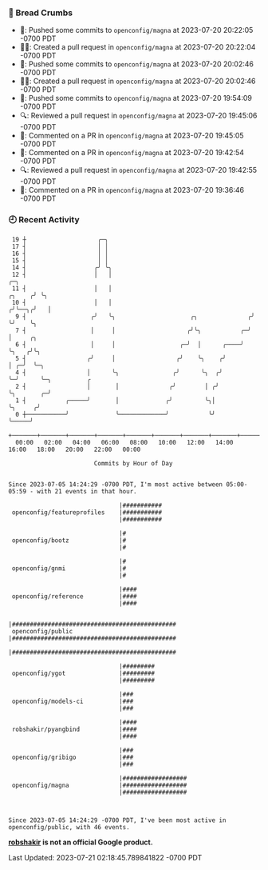 ### 🍞 Bread Crumbs

 * 🚢: Pushed some commits to `openconfig/magna` at 2023-07-20 20:22:05 -0700 PDT
 * ✍🏼: Created a pull request in `openconfig/magna` at 2023-07-20 20:22:04 -0700 PDT
 * 🚢: Pushed some commits to `openconfig/magna` at 2023-07-20 20:02:46 -0700 PDT
 * ✍🏼: Created a pull request in `openconfig/magna` at 2023-07-20 20:02:46 -0700 PDT
 * 🚢: Pushed some commits to `openconfig/magna` at 2023-07-20 19:54:09 -0700 PDT
 * 🔍: Reviewed a pull request in  `openconfig/magna` at 2023-07-20 19:45:06 -0700 PDT
 * 💬: Commented on a PR in  `openconfig/magna` at 2023-07-20 19:45:05 -0700 PDT
 * 💬: Commented on a PR in  `openconfig/magna` at 2023-07-20 19:42:54 -0700 PDT
 * 🔍: Reviewed a pull request in  `openconfig/magna` at 2023-07-20 19:42:55 -0700 PDT
 * 💬: Commented on a PR in  `openconfig/magna` at 2023-07-20 19:36:46 -0700 PDT

### 🕘 Recent Activity
```
 19 ┼                    ╭─╮
 17 ┤                    │ │
 16 ┤                    │ │
 15 ┤                    │ │
 14 ┤                   ╭╯ ╰╮
 12 ┤                   │   │                                               ╭─╮
 11 ┤                   │   │                                        ╭╮    ╭╯ ╰╮
 10 ┤                   │   │                                       ╭╯╰──╮╭╯   │
  9 ┤                  ╭╯   ╰╮                     ╭╮              ╭╯    ╰╯    ╰╮
  7 ┤                  │     │                    ╭╯╰╮           ╭─╯            │     ╭╮
  6 ┤                  │     │                  ╭─╯  │      ╭────╯              ╰╮   ╭╯╰╮
  5 ┤                 ╭╯     │                 ╭╯    ╰╮    ╭╯                    │ ╭─╯  ╰─╮
  4 ┤                 │      ╰╮               ╭╯      ╰╮  ╭╯                     ╰─╯      ╰─╮          ╭
  2 ┤                 │       │              ╭╯        │ ╭╯                                 ╰╮       ╭─╯
  1 ┤           ╭─────╯       │             ╭╯         ╰╮│                                   ╰╮     ╭╯
  0 ┼───────────╯             ╰─────────────╯           ╰╯                                    ╰─────╯
    +───────+───────+───────+───────+───────+───────+───────+───────+───────+───────+───────+───────+────
  00:00   02:00   04:00   06:00   08:00   10:00   12:00   14:00   16:00   18:00   20:00   22:00   00:00   

						Commits by Hour of Day


Since 2023-07-05 14:24:29 -0700 PDT, I'm most active between 05:00-05:59 - with 21 events in that hour.

```



```
                               |###########
 openconfig/featureprofiles    |###########
                               |###########

                               |#
 openconfig/bootz              |#
                               |#

                               |#
 openconfig/gnmi               |#
                               |#

                               |####
 openconfig/reference          |####
                               |####

                               |##############################################
 openconfig/public             |##############################################
                               |##############################################

                               |#########
 openconfig/ygot               |#########
                               |#########

                               |###
 openconfig/models-ci          |###
                               |###

                               |####
 robshakir/pyangbind           |####
                               |####

                               |###
 openconfig/gribigo            |###
                               |###

                               |##################
 openconfig/magna              |##################
                               |##################



Since 2023-07-05 14:24:29 -0700 PDT, I've been most active in openconfig/public, with 46 events.

```
**[robshakir](mailto:robjs@google.com) is not an official Google product.**  


Last Updated: 2023-07-21 02:18:45.789841822 -0700 PDT
